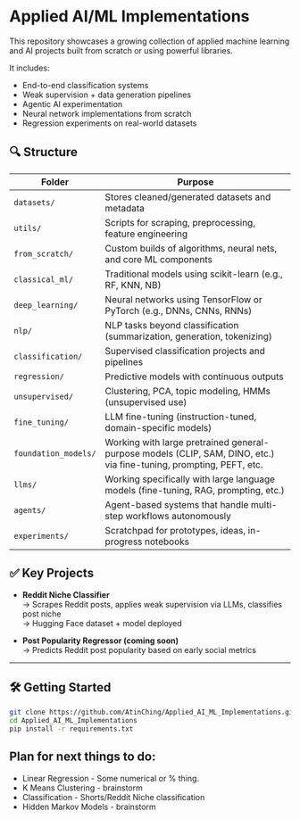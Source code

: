 # Applied AI/ML Implementations

This repository showcases a growing collection of applied machine learning and AI projects built from scratch or using powerful libraries.

It includes:
- End-to-end classification systems
- Weak supervision + data generation pipelines
- Agentic AI experimentation
- Neural network implementations from scratch
- Regression experiments on real-world datasets

## 🔍 Structure

| Folder            | Purpose                                                                 |
|-------------------|-------------------------------------------------------------------------|
| `datasets/`       | Stores cleaned/generated datasets and metadata                          |
| `utils/`          | Scripts for scraping, preprocessing, feature engineering                |
| `from_scratch/`   | Custom builds of algorithms, neural nets, and core ML components        |
| `classical_ml/`   | Traditional models using scikit-learn (e.g., RF, KNN, NB)               |
| `deep_learning/`  | Neural networks using TensorFlow or PyTorch (e.g., DNNs, CNNs, RNNs)    |
| `nlp/`            | NLP tasks beyond classification (summarization, generation, tokenizing) |
| `classification/` | Supervised classification projects and pipelines                        |
| `regression/`     | Predictive models with continuous outputs                               |
| `unsupervised/`   | Clustering, PCA, topic modeling, HMMs (unsupervised use)                |
| `fine_tuning/`    | LLM fine-tuning (instruction-tuned, domain-specific models)             |
| `foundation_models/`|	Working with large pretrained general-purpose models (CLIP, SAM, DINO, etc.) via fine-tuning, prompting, PEFT, etc. |
| `llms/` | Working specifically with large language models (fine-tuning, RAG, prompting, etc.) |
| `agents/`         | Agent-based systems that handle multi-step workflows autonomously       |
| `experiments/`    | Scratchpad for prototypes, ideas, in-progress notebooks |

## ✅ Key Projects

- **Reddit Niche Classifier**  
  → Scrapes Reddit posts, applies weak supervision via LLMs, classifies post niche  
  → Hugging Face dataset + model deployed

- **Post Popularity Regressor (coming soon)**  
  → Predicts Reddit post popularity based on early social metrics

---

## 🛠️ Getting Started

```bash
git clone https://github.com/AtinChing/Applied_AI_ML_Implementations.git
cd Applied_AI_ML_Implementations
pip install -r requirements.txt
```

## Plan for next things to do:
- Linear Regression -  Some numerical or % thing.
- K Means Clustering - brainstorm
- Classification - Shorts/Reddit Niche classification
- Hidden Markov Models - brainstorm
